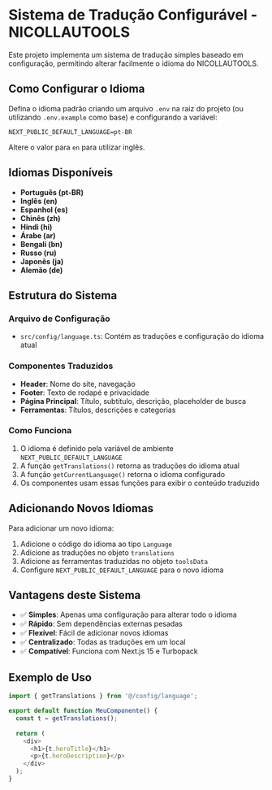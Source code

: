 # Sistema de Tradução Configurável - NICOLLAUTOOLS

Este projeto implementa um sistema de tradução simples baseado em configuração, permitindo alterar facilmente o idioma do NICOLLAUTOOLS.

## Como Configurar o Idioma

Defina o idioma padrão criando um arquivo `.env` na raiz do projeto (ou utilizando `.env.example` como base) e configurando a variável:

```
NEXT_PUBLIC_DEFAULT_LANGUAGE=pt-BR
```

Altere o valor para `en` para utilizar inglês.

## Idiomas Disponíveis

- **Português (pt-BR)**
- **Inglês (en)**
- **Espanhol (es)**
- **Chinês (zh)**
- **Hindi (hi)**
- **Árabe (ar)**
- **Bengali (bn)**
- **Russo (ru)**
- **Japonês (ja)**
- **Alemão (de)**

## Estrutura do Sistema

### Arquivo de Configuração
- `src/config/language.ts`: Contém as traduções e configuração do idioma atual

### Componentes Traduzidos
- **Header**: Nome do site, navegação
- **Footer**: Texto de rodapé e privacidade
- **Página Principal**: Título, subtítulo, descrição, placeholder de busca
- **Ferramentas**: Títulos, descrições e categorias

### Como Funciona

1. O idioma é definido pela variável de ambiente `NEXT_PUBLIC_DEFAULT_LANGUAGE`
2. A função `getTranslations()` retorna as traduções do idioma atual
3. A função `getCurrentLanguage()` retorna o idioma configurado
4. Os componentes usam essas funções para exibir o conteúdo traduzido

## Adicionando Novos Idiomas

Para adicionar um novo idioma:

1. Adicione o código do idioma ao tipo `Language`
2. Adicione as traduções no objeto `translations`
3. Adicione as ferramentas traduzidas no objeto `toolsData`
4. Configure `NEXT_PUBLIC_DEFAULT_LANGUAGE` para o novo idioma

## Vantagens deste Sistema

- ✅ **Simples**: Apenas uma configuração para alterar todo o idioma
- ✅ **Rápido**: Sem dependências externas pesadas
- ✅ **Flexível**: Fácil de adicionar novos idiomas
- ✅ **Centralizado**: Todas as traduções em um local
- ✅ **Compatível**: Funciona com Next.js 15 e Turbopack

## Exemplo de Uso

```typescript
import { getTranslations } from '@/config/language';

export default function MeuComponente() {
  const t = getTranslations();
  
  return (
    <div>
      <h1>{t.heroTitle}</h1>
      <p>{t.heroDescription}</p>
    </div>
  );
}
```